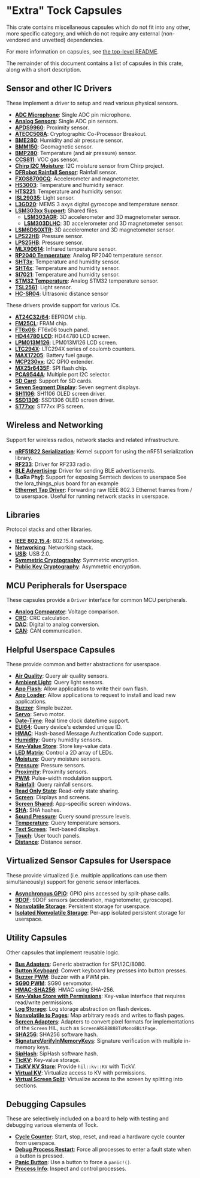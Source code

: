 "Extra" Tock Capsules
=====================

This crate contains miscellaneous capsules which do not fit into any other, more
specific category, and which do not require any external (non-vendored and
unvetted) dependencies.

For more information on capsules, see [the top-level README](../README.md).

The remainder of this document contains a list of capsules in this crate, along
with a short description.

Sensor and other IC Drivers
---------------------------

These implement a driver to setup and read various physical sensors.

- **[ADC Microphone](src/adc_microphone.rs)**: Single ADC pin microphone.
- **[Analog Sensors](src/analog_sensor.rs)**: Single ADC pin sensors.
- **[APDS9960](src/apds9960.rs)**: Proximity sensor.
- **[ATECC508A](src/atecc508a.rs)**: Cryptographic Co-Processor Breakout.
- **[BME280](src/bme280.rs)**: Humidity and air pressure sensor.
- **[BMM150](src/bmm150.rs)**: Geomagnetic sensor.
- **[BMP280](src/bmp280.rs)**: Temperature (and air pressure) sensor.
- **[CCS811](src/ccs811.rs)**: VOC gas sensor.
- **[Chirp I2C Moisture](src/chirp_i2c_moisture.rs)**: I2C moisture sensor
    from Chirp project.
- **[DFRobot Rainfall Sensor](src/dfrobot_rainfall_sensor.rs)**: Rainfall sensor.
- **[FXOS8700CQ](src/fxos8700cq.rs)**: Accelerometer and magnetometer.
- **[HS3003](src/hs3003.rs)**: Temperature and humidity sensor.
- **[HTS221](src/hts221.rs)**: Temperature and humidity sensor.
- **[ISL29035](src/isl29035.rs)**: Light sensor.
- **[L3GD20](src/l3gd20.rs)**: MEMS 3 axys digital gyroscope and temperature
  sensor.
- **[LSM303xx Support](src/lsm303xx.rs)**: Shared files.
  - **[LSM303AGR](src/lsm303agr.rs)**: 3D accelerometer and 3D magnetometer
    sensor.
  - **[LSM303DLHC](src/lsm303dlhc.rs)**: 3D accelerometer and 3D magnetometer
    sensor.
- **[LSM6DSOXTR](src/lsm6dsoxtr.rs)**: 3D accelerometer and 3D magnetometer
    sensor.
- **[LPS22HB](src/lps22hb.rs)**: Pressure sensor.
- **[LPS25HB](src/lps25hb.rs)**: Pressure sensor.
- **[MLX90614](src/mlx90614.rs)**: Infrared temperature sensor.
- **[RP2040 Temperature](src/temperature_rp2040.rs)**: Analog RP2040 temperature
  sensor.
- **[SHT3x](src/sht3x.rs)**: Temperature and humidity sensor.
- **[SHT4x](src/sht4x.rs)**: Temperature and humidity sensor.
- **[SI7021](src/si7021.rs)**: Temperature and humidity sensor.
- **[STM32 Temperature](src/temperature_stm.rs)**: Analog STM32 temperature
  sensor.
- **[TSL2561](src/tsl2561.rs)**: Light sensor.
- **[HC-SR04](src/hc_sr04.rs)**: Ultrasonic distance sensor

These drivers provide support for various ICs.

- **[AT24C32/64](src/at24c_eeprom.rs)**: EEPROM chip.
- **[FM25CL](src/fm25cl.rs)**: FRAM chip.
- **[FT6x06](src/ft6x06.rs)**: FT6x06 touch panel.
- **[HD44780 LCD](src/hd44780.rs)**: HD44780 LCD screen.
- **[LPM013M126](src/lpm013m126.rs)**: LPM013M126 LCD screen.
- **[LTC294X](src/ltc294x.rs)**: LTC294X series of coulomb counters.
- **[MAX17205](src/max17205.rs)**: Battery fuel gauge.
- **[MCP230xx](src/mcp230xx.rs)**: I2C GPIO extender.
- **[MX25r6435F](src/mx25r6435f.rs)**: SPI flash chip.
- **[PCA9544A](src/pca9544a.rs)**: Multiple port I2C selector.
- **[SD Card](src/sdcard.rs)**: Support for SD cards.
- **[Seven Segment Display](src/seven_segment.rs)**: Seven segment displays.
- **[SH1106](src/sh1106.rs)**: SH1106 OLED screen driver.
- **[SSD1306](src/ssd1306.rs)**: SSD1306 OLED screen driver.
- **[ST77xx](src/st77xx.rs)**: ST77xx IPS screen.


Wireless and Networking
--------

Support for wireless radios, network stacks and related infrastructure.

- **[nRF51822 Serialization](src/nrf51822_serialization.rs)**: Kernel support
  for using the nRF51 serialization library.
- **[RF233](src/rf233.rs)**: Driver for RF233 radio.
- **[BLE Advertising](src/ble_advertising_driver.rs)**: Driver for sending BLE
  advertisements.
- **[LoRa Phy]**: Support for exposing Semtech devices to userspace
  See the lora_things_plus board for an example
- **[Ethernet Tap Driver](src/ethernet_tap.rs)**: Forwarding raw IEEE
  802.3 Ethernet frames from / to userspace. Useful for running
  network stacks in userspace.

Libraries
---------

Protocol stacks and other libraries.

- **[IEEE 802.15.4](src/ieee802154)**: 802.15.4 networking.
- **[Networking](src/net)**: Networking stack.
- **[USB](src/usb)**: USB 2.0.
- **[Symmetric Cryptography](src/symmetric_encryption)**: Symmetric
  encryption.
- **[Public Key Cryptography](src/public_key_crypto)**: Asymmetric
  encryption.


MCU Peripherals for Userspace
-----------------------------

These capsules provide a `Driver` interface for common MCU peripherals.

- **[Analog Comparator](src/analog_comparator.rs)**: Voltage comparison.
- **[CRC](src/crc.rs)**: CRC calculation.
- **[DAC](src/dac.rs)**: Digital to analog conversion.
- **[CAN](src/can.rs)**: CAN communication.


Helpful Userspace Capsules
--------------------------

These provide common and better abstractions for userspace.

- **[Air Quality](src/air_quality.rs)**: Query air quality sensors.
- **[Ambient Light](src/ambient_light.rs)**: Query light sensors.
- **[App Flash](src/app_flash_driver.rs)**: Allow applications to write their
  own flash.
- **[App Loader](src/app_loader.rs)**: Allow applications to request to 
  install and load new applications.
- **[Buzzer](src/buzzer_driver.rs)**: Simple buzzer.
- **[Servo](src/servo.rs)**: Servo motor.
- **[Date-Time](src/date_time.rs)**: Real time clock date/time support.
- **[EUI64](src/eui64.rs)**: Query device's extended unique ID.
- **[HMAC](src/hmac.rs)**: Hash-based Message Authentication Code support.
- **[Humidity](src/humidity.rs)**: Query humidity sensors.
- **[Key-Value Store](src/kv_driver.rs)**: Store key-value data.
- **[LED Matrix](src/led_matrix.rs)**: Control a 2D array of LEDs.
- **[Moisture](src/moisture.rs)**: Query moisture sensors.
- **[Pressure](src/pressure.rs)**: Pressure sensors.
- **[Proximity](src/proximity.rs)**: Proximity sensors.
- **[PWM](src/pwm.rs)**: Pulse-width modulation support.
- **[Rainfall](src/rainfall.rs)**: Query rainfall sensors.
- **[Read Only State](src/read_only_state.rs)**: Read-only state sharing.
- **[Screen](src/screen.rs)**: Displays and screens.
- **[Screen Shared](src/screen_shared.rs)**: App-specific screen windows.
- **[SHA](src/sha.rs)**: SHA hashes.
- **[Sound Pressure](src/sound_pressure.rs)**: Query sound pressure levels.
- **[Temperature](src/temperature.rs)**: Query temperature sensors.
- **[Text Screen](src/text_screen.rs)**: Text-based displays.
- **[Touch](src/touch.rs)**: User touch panels.
- **[Distance](src/distance.rs)**: Distance sensor.


Virtualized Sensor Capsules for Userspace
-----------------------------------------

These provide virtualized (i.e. multiple applications can use them
simultaneously) support for generic sensor interfaces.

- **[Asynchronous GPIO](src/gpio_async.rs)**: GPIO pins accessed by split-phase
  calls.
- **[9DOF](src/ninedof.rs)**: 9DOF sensors (acceleration, magnetometer,
  gyroscope).
- **[Nonvolatile Storage](src/nonvolatile_storage_driver.rs)**: Persistent
  storage for userspace.
- **[Isolated Nonvolatile Storage](src/isolated_nonvolatile_storage_driver.rs)**:
  Per-app isolated persistent storage for userspace.


Utility Capsules
----------------

Other capsules that implement reusable logic.

- **[Bus Adapters](src/bus.rs)**: Generic abstraction for SPI/I2C/8080.
- **[Button Keyboard](src/button_keyboard.rs)**: Convert keyboard key presses
    into button presses.
- **[Buzzer PWM](src/buzzer_pwm.rs)**: Buzzer with a PWM pin.
- **[SG90 PWM](src/sg90.rs)**: SG90 servomotor.
- **[HMAC-SHA256](src/hmac_sha256.rs)**: HMAC using SHA-256.
- **[Key-Value Store with Permissions](src/kv_store_permissions.rs)**: Key-value
  interface that requires read/write permissions.
- **[Log Storage](src/log.rs)**: Log storage abstraction on flash devices.
- **[Nonvolatile to Pages](src/nonvolatile_to_pages.rs)**: Map arbitrary reads
  and writes to flash pages.
- **[Screen Adapters](src/screen_adapters.rs)**: Adapters to convert
  pixel formats for implementations of the `Screen` HIL, such as
  `ScreenARGB8888ToMono8BitPage`.
- **[SHA256](src/sha256.rs)**: SHA256 software hash.
- **[SignatureVerifyInMemoryKeys](src/signature_verify_in_memory_keys.rs)**:
  Signature verification with multiple in-memory keys.
- **[SipHash](src/sip_hash.rs)**: SipHash software hash.
- **[TicKV](src/tickv.rs)**: Key-value storage.
- **[TicKV KV Store](src/tickv_kv_store.rs)**: Provide `hil::kv::KV` with TickV.
- **[Virtual KV](src/virtual_kv.rs)**: Virtualize access to KV with permissions.
- **[Virtual Screen Split](src/virtual_screen_split.rs)**: Virtualize access to
  the screen by splitting into sections.


Debugging Capsules
------------------

These are selectively included on a board to help with testing and debugging
various elements of Tock.

- **[Cycle Counter](src/cycle_count.rs)**: Start, stop, reset, and read a hardware cycle
  counter from userspace.
- **[Debug Process Restart](src/debug_process_restart.rs)**: Force all processes
  to enter a fault state when a button is pressed.
- **[Panic Button](src/panic_button.rs)**: Use a button to force a `panic!()`.
- **[Process Info](src/process_info_driver.rs)**: Inspect and control processes.

